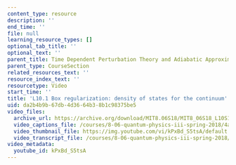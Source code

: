 ```yaml
---
content_type: resource
description: ''
end_time: ''
file: null
learning_resource_types: []
optional_tab_title: ''
optional_text: ''
parent_title: Time Dependent Perturbation Theory and Adiabatic Approximation
parent_type: CourseSection
related_resources_text: ''
resource_index_text: ''
resourcetype: Video
start_time: ''
title: 'L10.1 Box regularization: density of states for the continuum'
uid: da2b4b9b-67db-4d36-64b3-8b1c98375be5
video_files:
  archive_url: https://archive.org/download/MIT8.06S18/MIT8_06S18_L10S1_300k.mp4
  video_captions_file: /courses/8-06-quantum-physics-iii-spring-2018/4ac9711de43d5897ace47c0fc3be7e89_kPxBd_S5tsA.vtt
  video_thumbnail_file: https://img.youtube.com/vi/kPxBd_S5tsA/default.jpg
  video_transcript_file: /courses/8-06-quantum-physics-iii-spring-2018/18753b48cad4df6c6aa3ceea59b7493b_kPxBd_S5tsA.pdf
video_metadata:
  youtube_id: kPxBd_S5tsA
---
```

